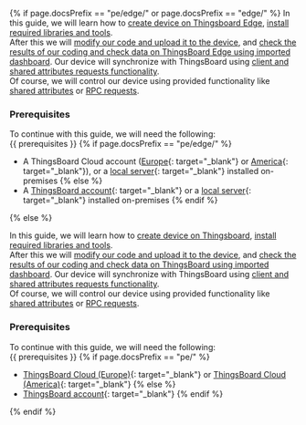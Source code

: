 {% if page.docsPrefix == "pe/edge/" or page.docsPrefix == "edge/" %}
In this guide, we will learn how to [create device on Thingsboard Edge](#create-device-on-thingsboard-edge), 
[install required libraries and tools](#install-required-libraries-and-tools).  
After this we will [modify our code and upload it to the device](#connect-device-to-thingsboard-edge), 
and [check the results of our coding and check data on ThingsBoard Edge using imported dashboard](#check-data-on-thingsboard-edge).
Our device will synchronize with ThingsBoard using [client and shared attributes requests functionality](#synchronize-device-state-using-client-and-shared-attribute-requests).      
Of course, we will control our device using provided functionality like [shared attributes](#control-device-using-shared-attributes) or [RPC requests](#control-device-using-rpc).

### Prerequisites

To continue with this guide, we will need the following:  
{{ prerequisites }} {% if page.docsPrefix == "pe/edge/" %}
- A ThingsBoard Cloud account ([Europe](https://eu.thingsboard.cloud/signup){: target="_blank"} or [America](https://thingsboard.cloud/signup){: target="_blank"}), or a [local server](/docs/user-guide/install/pe/installation-options/){: target="_blank"} installed on-premises
{% else %}
- A [ThingsBoard account](https://demo.thingsboard.io/signup){: target="_blank"} or a [local server](/docs/user-guide/install/installation-options/){: target="_blank"} installed on-premises
{% endif %}

{% else %}

In this guide, we will learn how to [create device on Thingsboard](#create-device-on-thingsboard), 
[install required libraries and tools](#install-required-libraries-and-tools).  
After this we will [modify our code and upload it to the device](#connect-device-to-thingsboard), 
and [check the results of our coding and check data on ThingsBoard using imported dashboard](#check-data-on-thingsboard).
Our device will synchronize with ThingsBoard using [client and shared attributes requests functionality](#synchronize-device-state-using-client-and-shared-attribute-requests).      
Of course, we will control our device using provided functionality like [shared attributes](#control-device-using-shared-attributes) or [RPC requests](#control-device-using-rpc).  

### Prerequisites

To continue with this guide, we will need the following:  
{{ prerequisites }} {% if page.docsPrefix == "pe/" %}
- [ThingsBoard Cloud (Europe)](https://eu.thingsboard.cloud/signup){: target="_blank"} or [ThingsBoard Cloud (America)](https://thingsboard.cloud/signup){: target="_blank"}
{% else %}
- [ThingsBoard account](https://demo.thingsboard.io/signup){: target="_blank"}
{% endif %}

{% endif %}